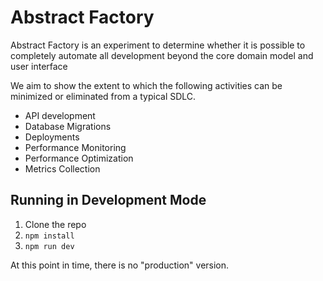 # Abstract Factory

Abstract Factory is an experiment to determine whether it is possible to completely automate all development beyond the core domain model and user interface

We aim to show the extent to which the following activities can be minimized or eliminated from a typical SDLC.

- API development
- Database Migrations
- Deployments
- Performance Monitoring
- Performance Optimization
- Metrics Collection

## Running in Development Mode

1. Clone the repo
2. `npm install`
3. `npm run dev`

At this point in time, there is no "production" version.
